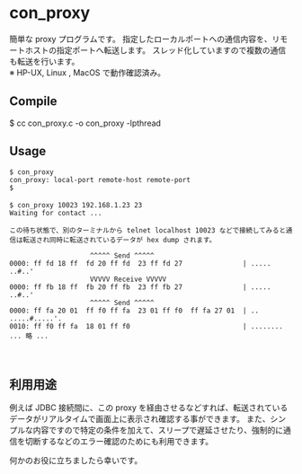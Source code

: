 con_proxy
====

簡単な proxy プログラムです。
指定したローカルポートへの通信内容を、リモートホストの指定ポートへ転送します。
スレッド化していますので複数の通信も転送を行います。  
※ HP-UX, Linux , MacOS で動作確認済み。

## Compile 

$ cc con_proxy.c -o con_proxy -lpthread

## Usage

```
$ con_proxy
con_proxy: local-port remote-host remote-port  
$  
　
$ con_proxy 10023 192.168.1.23 23  
Waiting for contact ...   

この待ち状態で、別のターミナルから telnet localhost 10023 などで接続してみると通信は転送され同時に転送されているデータが hex dump されます。

                    ^^^^^ Send ^^^^^  
0000: ff fd 18 ff  fd 20 ff fd  23 ff fd 27               | ..... ..#..'  
                    VVVVV Receive VVVVV  
0000: ff fb 18 ff  fb 20 ff fb  23 ff fb 27               | ..... ..#..'  
                    ^^^^^ Send ^^^^^  
0000: ff fa 20 01  ff f0 ff fa  23 01 ff f0  ff fa 27 01  | .. .....#.....'.  
0010: ff f0 ff fa  18 01 ff f0                            | ........  
... 略 ...  
```
　

## 利用用途
例えば JDBC 接続間に、この proxy を経由させるなどすれば、転送されているデータがリアルタイムで画面上に表示され確認する事ができます。
また、シンプルな内容ですので特定の条件を加えて、スリープで遅延させたり、強制的に通信を切断するなどのエラー確認のためにも利用できます。

何かのお役に立ちましたら幸いです。
